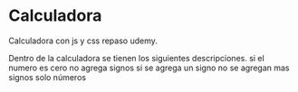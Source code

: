 # Calculadora
Calculadora con js  y css repaso udemy.

Dentro de la calculadora se tienen los siguientes descripciones.
si el numero es cero no agrega signos
si se agrega un signo no se agregan mas signos solo números







